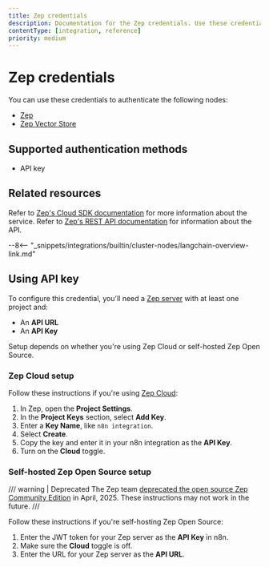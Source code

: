```yaml
---
title: Zep credentials
description: Documentation for the Zep credentials. Use these credentials to authenticate Zep in n8n, a workflow automation platform.
contentType: [integration, reference]
priority: medium
---
```


# Zep credentials

You can use these credentials to authenticate the following nodes:

* [Zep](/integrations/builtin/cluster-nodes/sub-nodes/n8n-nodes-langchain.memoryzep.md)
* [Zep Vector Store](/integrations/builtin/cluster-nodes/root-nodes/n8n-nodes-langchain.vectorstorezep.md)

## Supported authentication methods

- API key

## Related resources

Refer to [Zep's Cloud SDK documentation](https://help.getzep.com/install-sdks) for more information about the service. Refer to [Zep's REST API documentation](https://getzep.github.io/zep/) for information about the API.

--8<-- "_snippets/integrations/builtin/cluster-nodes/langchain-overview-link.md"

## Using API key

To configure this credential, you'll need a [Zep server](https://www.getzep.com/) with at least one project and:

- An **API URL**
- An **API Key**

Setup depends on whether you're using Zep Cloud or self-hosted Zep Open Source.

### Zep Cloud setup

Follow these instructions if you're using [Zep Cloud](https://app.getzep.com):

1. In Zep, open the **Project Settings**.
2. In the **Project Keys** section, select **Add Key**.
3. Enter a **Key Name**, like `n8n integration`.
4. Select **Create**.
5. Copy the key and enter it in your n8n integration as the **API Key**.
6. Turn on the **Cloud** toggle.

### Self-hosted Zep Open Source setup

/// warning | Deprecated
The Zep team [deprecated the open source Zep Community Edition](https://blog.getzep.com/announcing-a-new-direction-for-zeps-open-source-strategy/) in April, 2025. These instructions may not work in the future.
///

Follow these instructions if you're self-hosting Zep Open Source:

1. Enter the JWT token for your Zep server as the **API Key** in n8n.
2. Make sure the **Cloud** toggle is off.
3. Enter the URL for your Zep server as the **API URL**.
